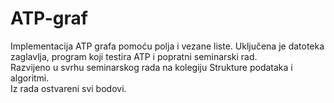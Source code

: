 # ATP-graf
Implementacija ATP grafa pomoću polja i vezane liste. Uključena je datoteka zaglavlja, program koji testira ATP i popratni seminarski rad. <br>
Razvijeno u svrhu seminarskog rada na kolegiju Strukture podataka i algoritmi. <br>
Iz rada ostvareni svi bodovi.
